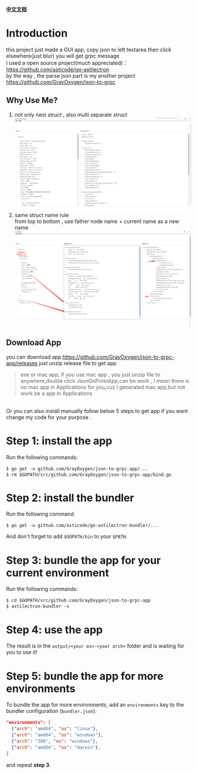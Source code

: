 <b>[中文文档](https://github.com/GrayOxygen/json-to-grpc-app/blob/master/README-CN.md "中文文档")</b>
# Introduction
this project just made a GUI app, copy json to left textarea then click elsewhere(just blur) you will get grpc message <br>
I used a open source project(much appreciated)：https://github.com/asticode/go-astilectron<br>
by the way , the parse json part is my another project https://github.com/GrayOxygen/json-to-grpc
## Why Use Me?
1. not only nest struct , also multi separate struct<br>
![screenshot](screenshot.png)
2. same struct name rule<br>
    from top to bottom , use father node name + current name as a new name
![screenshot](screenshot3.png)
## Download App
you can download app  https://github.com/GrayOxygen/json-to-grpc-app/releases just unzip release file to get app

>exe or mac app, if you use mac app , you just unzip file to anywhere,double click JsonGoProtoApp,can be work , I mean there is no mac app in Applications for you,cuz I generated mac app,but not work be a app in Applications

</br> Or you can also install manually follow below 5 steps to get app if you want change my code for your purpose .


# Step 1: install the app

Run the following commands:

    $ go get -u github.com/GrayOxygen/json-to-grpc-app/...
    $ rm $GOPATH/src/github.com/GrayOxygen/json-to-grpc-app/bind.go

# Step 2: install the bundler

Run the following command:

    $ go get -u github.com/asticode/go-astilectron-bundler/...
    
And don't forget to add `$GOPATH/bin` to your `$PATH`.
    
# Step 3: bundle the app for your current environment

Run the following commands:

    $ cd $GOPATH/src/github.com/GrayOxygen/json-to-grpc-app
    $ astilectron-bundler -v
    
# Step 4: use the app

The result is in the `output/<your os>-<your arch>` folder and is waiting for you to use it!

# Step 5: bundle the app for more environments

To bundle the app for more environments, add an `environments` key to the bundler configuration (`bundler.json`):

```json
"environments": [
  {"arch": "amd64", "os": "linux"},
  {"arch": "amd64", "os": "windows"},
  {"arch": "386", "os": "windows"},
  {"arch": "amd64", "os": "darwin"},
]
```

and repeat **step 3**.
 
